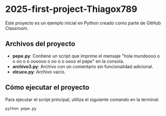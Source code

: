 # 2025-first-project-Thiagox789

Este proyecto es un ejemplo inicial en Python creado como parte de GitHub Classroom.

## Archivos del proyecto

- **pepe.py**: Contiene un script que imprime el mensaje "hola mundoooo o o oo o o oooooo o oo o o  oooo el pepe" en la consola.
- **archivo3.py**: Archivo con un comentario sin funcionalidad adicional.
- **elcuco.py**: Archivo vacío.

## Cómo ejecutar el proyecto

Para ejecutar el script principal, utiliza el siguiente comando en la terminal:

```bash
python pepe.py
```